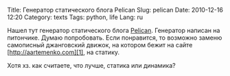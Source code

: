 Title: Генератор статического блога Pelican
Slug: pelican
Date: 2010-12-16 12:20
Category: texts
Tags: python, life
Lang: ru

Нашел тут генератор статического блога [Pelican][]. Генератор написан на
питончике. Думаю попробовать. Если понравится, то возможно заменю самописный
джанговский движок, на котором бежит на сайте [http://aartemenko.com][1], на
статику.

Хотя хз. как считаете, что лучше, статика или динамика?

[1]: http://aartemenko.com
[Pelican]: https://github.com/ametaireau/pelican
